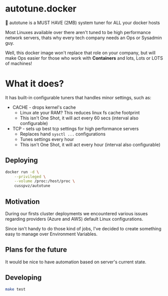 # autotune.docker

:wrench: autotune is a MUST HAVE (2MB) system tuner for ALL your docker hosts

Most Linuxes available over there aren't tuned to be high performance network
servers, thats why every tech company needs an Ops or Sysadmin guy.

Well, this docker image won't replace that role on your company, but will make
Ops easier for those who work with **Containers** and lots, Lots or LOTS of
machines!

# What it does?

It has built-in configurable tuners that handles minor settings, such as:
  * CACHE - drops kernel's cache
    - Linux ate your RAM? This reduces linux fs cache footprint
    - This isn't One Shot, it will act every 60 secs (interval also configurable)
  * TCP - sets up best tcp settings for high performance servers
    - Replaces hand `sysctl ...` configurations
    - Tunes settings every hour
    - This isn't One Shot, it will act every hour (interval also configurable)


## Deploying

```bash
docker run -d \
    --privileged \
    --volume /proc:/host/proc \
    cusspvz/autotune
```


## Motivation

During our firsts cluster deployments we encountered various issues regarding
providers (Azure and AWS) default Linux configurations.

Since isn't handy to do those kind of jobs, I've decided to create something
easy to manage over Environment Variables.


## Plans for the future

It would be nice to have automation based on server's current state.


## Developing

```bash
make test
```
